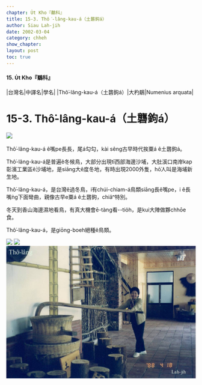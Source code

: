 ```yaml
---
chapter: U̍t Kho『鷸科』
title: 15-3. Thô͘-lâng-kau-á（土礱鉤á）
author: Siau Lah-jih
date: 2002-03-04
category: chheh
show_chapter: 
layout: post
toc: true
---
```


#### 15. U̍t Kho『鷸科』

|台灣名|中譯名|學名|
|Thô͘-lâng-kau-á（土礱鉤á）|大杓鷸|Numenius arquata|


# 15-3. Thô͘-lâng-kau-á（土礱鉤á）

![](../too5/15/15-3-2.Thô͘-lâng-kau-á.jpg)



Thô͘-lâng-kau-á ê嘴pe長長，尾á勾勾，kài sêng古早時代挨粟á ê土礱鉤á。

Thô͘-lâng-kau-á是普遍ê冬候鳥，大部分出現tī西部海邊沙埔，大肚溪口南岸kap彰濱工業區ê沙埔地，是siāng大ê度冬地，有時出現2000外隻，hō͘人叫是海埔新生地。

Thô͘-lâng-kau-á，是台灣ê過冬鳥，i有chúi-chiam-á鳥類siāng長ê嘴pe，i ê長嘴ǹg下面彎曲，親像古早e粟á ê土礱鉤，chiâⁿ特別。

冬天到香山海邊濕地看鳥，有真大機會ē-tàng看--tio̍h，是kui大陣做夥chhōe食。

Thô͘-lâng-kau-á，是giōng-boeh絕種ê鳥類。


![](../too5/15/15-3-1.Thô͘-lâng-kau-á.jpg)
![](../too5/15/15-3-3.Thô͘-lâng-kau-á.jpg)
![](../too5/15/15-4-2.土礱鉤á.jpg)

